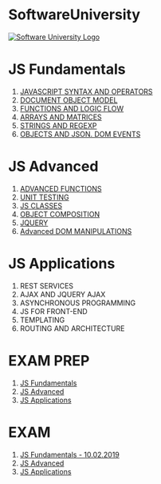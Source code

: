 # SoftwareUniversity

[![Software University Logo](https://goo.gl/KYm0Tz)](https://softuni.bg)


# JS Fundamentals
1. [JAVASCRIPT SYNTAX AND OPERATORS](http://tinyurl.com/yahoqsqu)
2. [DOCUMENT OBJECT MODEL](http://tinyurl.com/yahoqsqu)
3. [FUNCTIONS AND LOGIC FLOW](http://tinyurl.com/ychlfjev)
4. [ARRAYS AND MATRICES](http://tinyurl.com/y776qu4h)
5. [STRINGS AND REGEXP](http://tinyurl.com/y733hlht)
6. [OBJECTS AND JSON. DOM EVENTS](http://tinyurl.com/y6w6el3f)

# JS Advanced
1. [ADVANCED FUNCTIONS](http://tinyurl.com/yymtldfs)
2. [UNIT TESTING](https://tinyurl.com/y2pwqwko)
3. [JS CLASSES](https://tinyurl.com/yyz66krj)
4. [OBJECT COMPOSITION](https://tinyurl.com/yyr6fbdo)
5. [JQUERY](https://tinyurl.com/y2uqwk3w)
6. [Advanced DOM MANIPULATIONS](https://tinyurl.com/y4hbfdf6)

# JS Applications
1. REST SERVICES
2. AJAX AND JQUERY AJAX
3. ASYNCHRONOUS PROGRAMMING
4. JS FOR FRONT-END
5. TEMPLATING
6. ROUTING AND ARCHITECTURE

# EXAM PREP
1. [JS Fundamentals](https://tinyurl.com/y2ue6hyb)
2. [JS Advanced](https://tinyurl.com/y4m4o9uk)
3. [JS Applications](https://tinyurl.com/y5rxlgmm)

# EXAM
1. [JS Fundamentals - 10.02.2019](http://tinyurl.com/yxdhljoj)
2. [JS Advanced](https://tinyurl.com/y4m4o9uk)
3. [JS Applications](https://tinyurl.com/y5rxlgmm)
